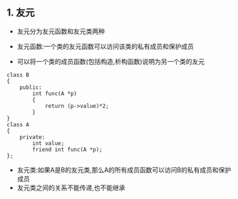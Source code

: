 ## 1. 友元

* 友元分为友元函数和友元类两种

* 友元函数:一个类的友元函数可以访问该类的私有成员和保护成员
* 可以将一个类的成员函数(包括构造,析构函数)说明为另一个类的友元

```
class B
{
    public:
        int func(A *p)
        {
            return (p->value)*2;
        }
}
class A
{
    private:
        int value;
        friend int func(A *p);
};
```

* 友元类:如果A是B的友元类,那么A的所有成员函数可以访问B的私有成员和保护成员
* 友元类之间的关系不能传递,也不能继承
